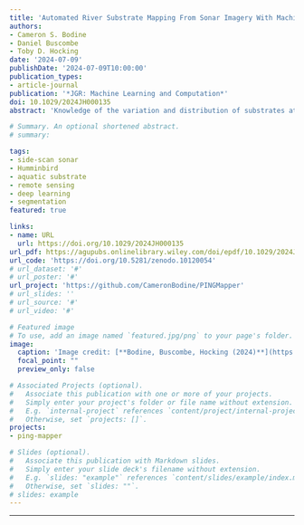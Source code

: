 ```yaml
---
title: 'Automated River Substrate Mapping From Sonar Imagery With Machine Learning'
authors:
- Cameron S. Bodine
- Daniel Buscombe
- Toby D. Hocking
date: '2024-07-09'
publishDate: '2024-07-09T10:00:00'
publication_types:
- article-journal
publication: '*JGR: Machine Learning and Computation*'
doi: 10.1029/2024JH000135
abstract: 'Knowledge of the variation and distribution of substrates at large spatial extents in aquatic systems, particularly rivers, is severely lacking, impeding species conservation and ecosystem restoration efforts. Recreation-grade side-scan sonar (SSS) instruments have demonstrated their unparalleled value as a low-cost scientific instrument capable of efficient and rapid imaging of the benthic environment. However, existing methods for generating georeferenced data sets from these instruments, especially substrate maps, remain a barrier of adoption for scientific inquiry due to the high degree of human intervention and required expertise. To address this shortcoming, we introduced PING-Mapper, an open-source and freely available Python-based software for automatically generating geospatial benthic data sets from popular Humminbird® instruments reproducibly. The previously released Version 1.0 of the software provided automated workflows for exporting georeferenced sonar imagery. This study extends functionality with version 2.0 by incorporating semantic segmentation with deep neural networks to reproducibly map substrates at large spatial extents. We present a novel approach for generating label-ready sonar data sets, creating label-image training sets, and model training with transfer learning; all with open-source tools. The six-class substrate model achieves an overall accuracy of 78% and the best performing class achieves 91%. Grouping substrates into three classes further improves the overall accuracy (87%) and best performing class accuracy (94%). Additional workflows enable masking sonar shadows, calculating independent bed picks and correcting attenuation effects in the imagery to improve interpretability. This software provides an improved mechanism for automatically mapping substrate distribution from recreation-grade SSS systems, thereby lowering the barrier for inclusion in wider aquatic research.'

# Summary. An optional shortened abstract.
# summary:

tags:
- side-scan sonar
- Humminbird
- aquatic substrate
- remote sensing
- deep learning
- segmentation
featured: true

links:
- name: URL
  url: https://doi.org/10.1029/2024JH000135
url_pdf: https://agupubs.onlinelibrary.wiley.com/doi/epdf/10.1029/2024JH000135
url_code: 'https://doi.org/10.5281/zenodo.10120054'
# url_dataset: '#'
# url_poster: '#'
url_project: 'https://github.com/CameronBodine/PINGMapper'
# url_slides: ''
# url_source: '#'
# url_video: '#'

# Featured image
# To use, add an image named `featured.jpg/png` to your page's folder. 
image:
  caption: 'Image credit: [**Bodine, Buscombe, Hocking (2024)**](https://doi.org/10.1029/2024JH000135)'
  focal_point: ""
  preview_only: false

# Associated Projects (optional).
#   Associate this publication with one or more of your projects.
#   Simply enter your project's folder or file name without extension.
#   E.g. `internal-project` references `content/project/internal-project/index.md`.
#   Otherwise, set `projects: []`.
projects:
- ping-mapper

# Slides (optional).
#   Associate this publication with Markdown slides.
#   Simply enter your slide deck's filename without extension.
#   E.g. `slides: "example"` references `content/slides/example/index.md`.
#   Otherwise, set `slides: ""`.
# slides: example
---
```


<!-- {{% callout note %}}
Create your slides in Markdown - click the *Slides* button to check out the example.
{{% /callout %}}

Add the publication's **full text** or **supplementary notes** here. You can use rich formatting such as including [code, math, and images](https://docs.hugoblox.com/content/writing-markdown-latex/). -->




---
